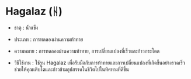 # Hagalaz (ᚺ)

- ธาตุ : น้ำแข็ง

- ประเภท : การทดลองผ่านความท้าทาย

- ความหมาย : การทดลองผ่านความท้าทาย, การเปลี่ยนแปลงที่เร็วและก้าวกระโดด

- วิธีใช้งาน : ใช้รูน Hagalaz เพื่อรับมือกับการท้าทายและการเปลี่ยนแปลงที่เกิดขึ้นอย่างรวดเร็ว ช่วยให้คุณเติบโตและก้าวข้ามอุปสรรคในชีวิตไปในทิศทางที่ดีขึ้น
